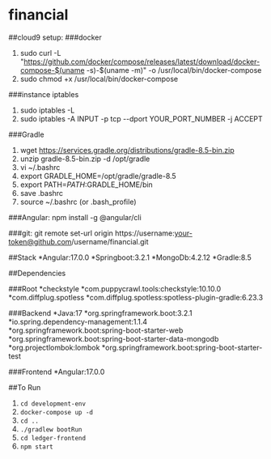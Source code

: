 # financial

##cloud9 setup:
###docker
1. sudo curl -L "https://github.com/docker/compose/releases/latest/download/docker-compose-$(uname -s)-$(uname -m)" -o /usr/local/bin/docker-compose
2. sudo chmod +x /usr/local/bin/docker-compose

###instance iptables
1. sudo iptables -L
2. sudo iptables -A INPUT -p tcp --dport YOUR_PORT_NUMBER -j ACCEPT

###Gradle
1. wget https://services.gradle.org/distributions/gradle-8.5-bin.zip
2. unzip gradle-8.5-bin.zip -d /opt/gradle
3. vi ~/.bashrc 
4. export GRADLE_HOME=/opt/gradle/gradle-8.5
5. export PATH=$PATH:$GRADLE_HOME/bin
6. save .bashrc
7. source ~/.bashrc (or .bash_profile)

###Angular:
npm install -g @angular/cli

###git:
git remote set-url origin https://username:your-token@github.com/username/financial.git

##Stack
*Angular:17.0.0
*Springboot:3.2.1
*MongoDb:4.2.12
*Gradle:8.5

##Dependencies

###Root
*checkstyle
*com.puppycrawl.tools:checkstyle:10.10.0
*com.diffplug.spotless
*com.diffplug.spotless:spotless-plugin-gradle:6.23.3

###Backend
*Java:17
*org.springframework.boot:3.2.1
*io.spring.dependency-management:1.1.4
*org.springframework.boot:spring-boot-starter-web
*org.springframework.boot:spring-boot-starter-data-mongodb
*org.projectlombok:lombok
*org.springframework.boot:spring-boot-starter-test

###Frontend
*Angular:17.0.0

##To Run
1. ```cd development-env```
2. ```docker-compose up -d```
3. ```cd ..```
4. ```./gradlew bootRun```
5. ```cd ledger-frontend```
6. ```npm start```